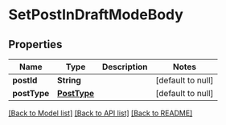# SetPostInDraftModeBody
## Properties

| Name | Type | Description | Notes |
|------------ | ------------- | ------------- | -------------|
| **postId** | **String** |  | [default to null] |
| **postType** | [**PostType**](PostType.md) |  | [default to null] |

[[Back to Model list]](../README.md#documentation-for-models) [[Back to API list]](../README.md#documentation-for-api-endpoints) [[Back to README]](../README.md)

